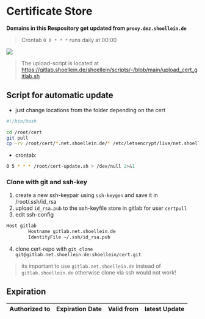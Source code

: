 # Certificate Store

**Domains in this Respository get updated from `proxy.dmz.shoellein.de`**

> Crontab `0 0 * * *` runs daily at 00:00

<img src=https://healthchecks.io/badge/c7cfa7e6-4207-4122-b4db-87013e/yB4KFHfn/Certificates.svg>

<br>

>The upload-script is located at https://gitlab.shoellein.de/shoellein/scripts/-/blob/main/upload_cert_gitlab.sh

## Script for automatic update

* just change locations from the folder depending on the cert

```sh
#!/bin/bash

cd /root/cert
git pull
cp -rv /root/cert/*.net.shoellein.de/* /etc/letsencrypt/live/net.shoellein.de/
```
* crontab:
```sh
0 5 * * * /root/cert-update.sh > /dev/null 2>&1
```

### Clone with git and ssh-key

1. create a new ssh-keypair using `ssh-keygen` and save it in /root/.ssh/id_rsa
2. upload `id_rsa.pub` to the ssh-keyfile store in gitlab for user `certpull`
3. edit ssh-config

```sh
Host gitlab
        Hostname gitlab.net.shoellein.de
        IdentityFile ~/.ssh/id_rsa.pub
```
4. clone cert-repo with `git clone git@gitlab.net.shoellein.de:shoellein/cert.git`

> its important to use `gitlab.net.shoellein.de` instead of `gitlab.shoellein.de` otherwise clone via ssh would not work!


## Expiration 

|Authorized to|Expiration Date|Valid from|latest Update|
|---|---|---|---|
